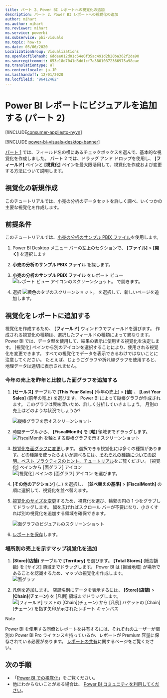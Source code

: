 ```yaml
---
title: パート 2、Power BI レポートへの視覚化の追加
description: パート 2、Power BI レポートへの視覚化の追加
author: mihart
ms.author: mihart
ms.reviewer: mihart
ms.service: powerbi
ms.subservice: pbi-visuals
ms.topic: how-to
ms.date: 05/06/2020
LocalizationGroup: Visualizations
ms.openlocfilehash: 6ddee012d01c64e0f35ac491d2b20ba362f2da90
ms.sourcegitcommit: 653e18d7041d3dd1cf7a38010372366975a98eae
ms.translationtype: HT
ms.contentlocale: ja-JP
ms.lasthandoff: 12/01/2020
ms.locfileid: "96412462"
---
```

# <a name="add-visuals-to-a-power-bi-report-part-2"></a>Power BI レポートにビジュアルを追加する (パート 2)

[!INCLUDE[consumer-appliesto-nyyn](../includes/consumer-appliesto-nyyn.md)]    

[!INCLUDE [power-bi-visuals-desktop-banner](../includes/power-bi-visuals-desktop-banner.md)]

[パート 1](power-bi-report-add-visualizations-i.md) では、フィールド名の横にあるチェックボックスを選んで、基本的な視覚化を作成しました。  パート 2 では、ドラッグ アンド ドロップを使用し、 **[フィールド]** ペインと **[視覚化]** ペインを最大限活用して、視覚化を作成および変更する方法について説明します。


## <a name="create-a-new-visualization"></a>視覚化の新規作成
このチュートリアルでは、小売の分析のデータセットを詳しく調べ、いくつかの主要な視覚化を作成します。

## <a name="prerequisites"></a>前提条件

このチュートリアルでは、[小売の分析のサンプル PBIX ファイル](https://download.microsoft.com/download/9/6/D/96DDC2FF-2568-491D-AAFA-AFDD6F763AE3/Retail%20Analysis%20Sample%20PBIX.pbix)を使用します。

1. Power BI Desktop メニュー バーの左上のセクションで、 **[ファイル]**  >  **[開く]** を選択します
   
2. **小売の分析のサンプル PBIX ファイル** を探します。

1. **小売の分析のサンプル PBIX ファイル** をレポート ビュー ![レポート ビュー アイコンのスクリーンショット。](media/power-bi-visualization-kpi/power-bi-report-view.png) で開きます。

1. 選択 ![黄色のタブのスクリーンショット。](media/power-bi-visualization-kpi/power-bi-yellow-tab.png) を選択して、新しいページを追加します。

## <a name="add-visualizations-to-the-report"></a>視覚化をレポートに追加する

視覚化を作成するため、 **[フィールド]** ウィンドウでフィールドを選びます。 作成される視覚化の種類は、選択したフィールドの種類によって異なります。 Power BI では、データ型を使用して、結果の表示に使用する視覚化を決定します。 [視覚化] ペインから別のアイコンを選択することにより、使用される視覚化を変更できます。 すべての視覚化でデータを表示できるわけではないことに注意してください。 たとえば、じょうごグラフや折れ線グラフを使用すると、地理データは適切に表示されません。 


### <a name="add-an-area-chart-that-looks-at-this-years-sales-compared-to-last-year"></a>今年の売上を昨年と比較した面グラフを追加する

1. **[セールス]** テーブルで **[This Year Sales]** (今年の売上) >  **[値]** 、 **[Last Year Sales]** (前年の売上) を選びます。 Power BI によって縦棒グラフが作成されます。  このグラフは興味深いため、詳しく分析していきましょう。 月別の売上はどのような状況でしょうか?  
   
   ![縦棒グラフを示すスクリーンショット](media/power-bi-report-add-visualizations-ii/power-bi-start.png)

2. 時間テーブルから、 **[FiscalMonth]** を **[軸]** 領域までドラッグします。  
   ![FiscalMonth を軸とする縦棒グラフを示すスクリーンショット](media/power-bi-report-add-visualizations-ii/power-bi-fiscalmonth.png)

3. [視覚化を面グラフに変更](power-bi-report-change-visualization-type.md)します。  選択できる視覚化には多くの種類があります。どの種類を使ったらよいか調べるには、[それぞれの種類についての説明、ベスト プラクティスのヒント、チュートリアル](power-bi-visualization-types-for-reports-and-q-and-a.md)をご覧ください。 [視覚化] ペインから [面グラフ] アイコン ![[視覚化] ペインの [面グラフ] アイコン](media/power-bi-report-add-visualizations-ii/power-bi-area-chart.png) を選びます。

4. **[その他のアクション]** (...) を選択し、 **[並べ替えの基準]**  >   **[FiscalMonth]** の順に選択して、視覚化を並べ替えます。

5. [視覚化のサイズを変更](power-bi-visualization-move-and-resize.md)するため、視覚化を選び、輪郭の円の 1 つをグラブしてドラッグします。 幅を広げればスクロール バーが不要になり、小さくすれば別の視覚化を追加する領域を確保できます。
   
   ![面グラフのビジュアルのスクリーンショット](media/power-bi-report-add-visualizations-ii/pbi_part2_7b.png)
6. [レポートを保存](../create-reports/service-report-save.md)します。

### <a name="add-a-map-visualization-that-looks-at-sales-by-location"></a>場所別の売上を示すマップ視覚化を追加

1. **[Store]\(店舗\)** テーブルで **[Territory]** を選びます。 **[Total Stores]** (総店舗数) を [サイズ] 領域までドラッグします。 Power BI は [担当地域] が場所であることを認識するため、マップの視覚化を作成します。  
   ![面グラフ](media/power-bi-report-add-visualizations-ii/power-bi-map1.png)

2. 凡例を追加します。  店舗名別にデータを表示するには、 **[Store]\(店舗\)**  >  **[Chain]\(チェーン\)** を [凡例] 領域までドラッグします。  
   ![[フィールド] リストの [Chain]\(チェーン\) から [凡例] バケットの [Chain]\(チェーン\) を指す矢印が示されたレポート キャンバス](media/power-bi-report-add-visualizations-ii/power-bi-chain.png)

> [!NOTE]
> Power BI を使用する同僚とレポートを共有するには、それぞれのユーザーが個別の Power BI Pro ライセンスを持っているか、レポートが Premium 容量に保存されている必要があります。 [レポートの共有](../collaborate-share/service-share-reports.md)に関するページをご覧ください。

## <a name="next-steps"></a>次の手順
* 「[Power BI での視覚化](power-bi-report-visualizations.md)」をご覧ください。  
* 他にわからないことがある場合は、 [Power BI コミュニティを利用してください](https://community.powerbi.com/)。

